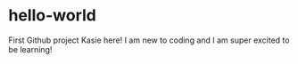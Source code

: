# hello-world
First Github project
Kasie here! I am new to coding and I am super excited to be learning!
